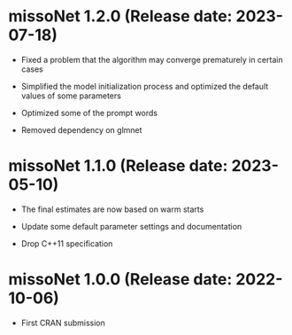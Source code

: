 # missoNet 1.2.0 (Release date: 2023-07-18)

* Fixed a problem that the algorithm may converge prematurely in certain cases

* Simplified the model initialization process and optimized the default values of some parameters

* Optimized some of the prompt words

* Removed dependency on glmnet

# missoNet 1.1.0 (Release date: 2023-05-10)

* The final estimates are now based on warm starts

* Update some default parameter settings and documentation

* Drop C++11 specification

# missoNet 1.0.0 (Release date: 2022-10-06)

* First CRAN submission
